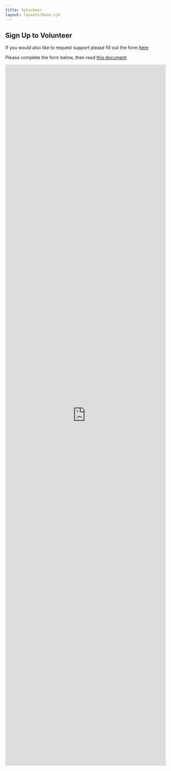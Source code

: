 ```yaml
---
title: Volunteer
layout: layouts/base.njk
---
```


## Sign Up to Volunteer


If you would also like to request support please fill out the form [here](/support)

Please complete the form below, then read [this document](https://docs.google.com/document/d/1q5SCoe0uK4xXnLbEurp0UpZ7IVU91x6FaY0Y6N7Y0nQ/edit)

<iframe src="https://docs.google.com/forms/d/e/1FAIpQLSeoLfdatPGScyMQ_aHpDOxsHCeWiSye11UUl9-DtPXEP8XpEg/viewform?embedded=true" width="100%" height="2200" frameborder="0" marginheight="0" marginwidth="0">Loading…</iframe>

